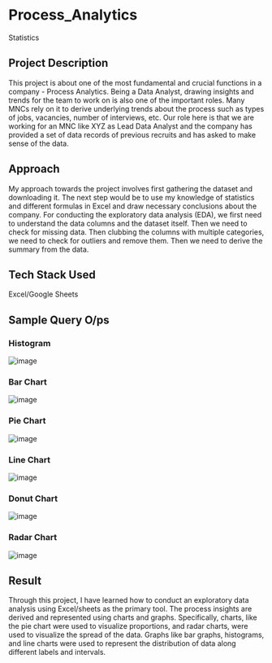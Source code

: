 # Process_Analytics
Statistics
## Project Description
This project is about one of the most fundamental and crucial functions in a
company - Process Analytics. Being a Data Analyst, drawing insights and
trends for the team to work on is also one of the important roles.
Many MNCs rely on it to derive underlying trends about the process
such as types of jobs, vacancies, number of interviews, etc. Our role here is
that we are working for an MNC like XYZ as Lead Data Analyst and the
company has provided a set of data records of previous recruits and has
asked to make sense of the data.

## Approach
My approach towards the project involves first gathering the dataset and
downloading it. The next step would be to use my knowledge of statistics and
different formulas in Excel and draw necessary conclusions about the
company. For conducting the exploratory data analysis (EDA), we first need to
understand the data columns and the dataset itself. Then we need to check
for missing data. Then clubbing the columns with multiple categories, we need
to check for outliers and remove them. Then we need to derive the summary
from the data.

## Tech Stack Used
Excel/Google Sheets

## Sample Query O/ps
### Histogram

![image](https://github.com/nalindas9/sql-mysql/assets/44141068/ea96e0f1-6459-4d44-b0de-155769395b4f)

### Bar Chart
![image](https://github.com/nalindas9/sql-mysql/assets/44141068/974fbf9b-4220-40c1-a277-16fec53449a5)

### Pie Chart
![image](https://github.com/nalindas9/sql-mysql/assets/44141068/d0fd2a38-6cbd-4c01-9061-507c05dbe9da)

### Line Chart
![image](https://github.com/nalindas9/sql-mysql/assets/44141068/8f4b82da-f835-4a01-bde5-27a7fcfb03da)

### Donut Chart
![image](https://github.com/nalindas9/sql-mysql/assets/44141068/c5e8f0bc-c819-43fa-8ebe-73646ed5756a)

### Radar Chart
![image](https://github.com/nalindas9/sql-mysql/assets/44141068/d1a74f08-cf4b-4f8d-8bb8-56a7a08a0095)

## Result
Through this project, I have learned how to conduct an exploratory data
analysis using Excel/sheets as the primary tool. The process insights are
derived and represented using charts and graphs. Specifically, charts, like the
pie chart were used to visualize proportions, and radar charts, were used to
visualize the spread of the data. Graphs like bar graphs, histograms, and 
line charts were used to represent the distribution of data along different
labels and intervals.
